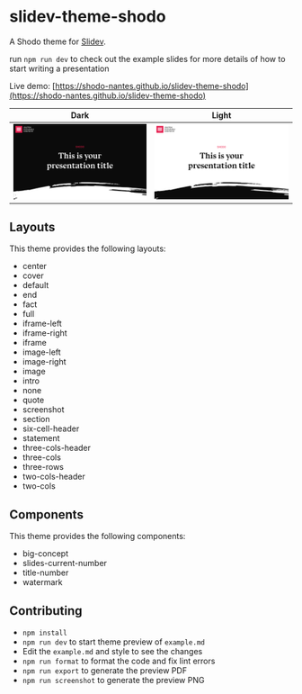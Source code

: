 # slidev-theme-shodo

A Shodo theme for [Slidev](https://github.com/slidevjs/slidev).

run `npm run dev` to check out the example slides for more details of how to start writing a presentation

Live demo: [https://shodo-nantes.github.io/slidev-theme-shodo](https://shodo-nantes.github.io/slidev-theme-shodo)

|                Dark                 |                Light                 |
| :---------------------------------: | :----------------------------------: |
| ![cover](example-export-dark/1.png) | ![cover](example-export-light/1.png) |

<!-- ## Install

Add the following frontmatter to your `slides.md`. Start Slidev then it will prompt you to install the theme automatically.

<pre><code>---
theme: <b>slidev-theme-shodo</b>
---</code></pre>

Learn more about [how to use a theme](https://sli.dev/themes/use). -->

## Layouts

This theme provides the following layouts:

- center
- cover
- default
- end
- fact
- full
- iframe-left
- iframe-right
- iframe
- image-left
- image-right
- image
- intro
- none
- quote
- screenshot
- section
- six-cell-header
- statement
- three-cols-header
- three-cols
- three-rows
- two-cols-header
- two-cols

## Components

This theme provides the following components:

- big-concept
- slides-current-number
- title-number
- watermark

## Contributing

- `npm install`
- `npm run dev` to start theme preview of `example.md`
- Edit the `example.md` and style to see the changes
- `npm run format` to format the code and fix lint errors
- `npm run export` to generate the preview PDF
- `npm run screenshot` to generate the preview PNG

